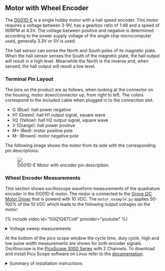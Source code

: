 ## Motor with Wheel Encoder

The [DG01D-E](https://www.sparkfun.com/products/16413) is a single hobby motor with a hall speed encoder. 
This motor requires a voltage between 3-9V, has a gearbox ratio of 1:48 and a speed of 90RPM at 4.5V. 
The voltage between positive and negative is determined according to the power supply voltage of the single chip microcomputer used, 
generally 3.3V or 5V is used.

The hall sensor can sense the North and South poles of its magnetic plate. 
When the hall sensor senses the South of the magnetic plate, the hall output will result in a high level. 
Meanwhile the North is the inverse and, when sensed, the hall output will result a low level.

### Terminal Pin Layout

The pins on the product are as follows, when looking at the connector on the housing, motor down/connector up, from right to left. The colors correspond to the included cable when plugged in to the connection slot.

- G (Blue): hall power negative
- H1 (Green): hall H1 output signal, square wave
- H2 (Yellow): hall H2 output signal, square wave
- V (Orange): hall power positive
- M+ (Red): motor positive pole
- M- (Brown): motor negative pole

The following image shows the motor from its side with the corresponding pin descriptions:

<figure>
    <a href="https://raw.githubusercontent.com/fjp/fjp.github.io/master/assets/collections/diffbot/components/dg01d-e-motor-with-encoder-pins.png"><img src="https://raw.githubusercontent.com/fjp/fjp.github.io/master/assets/collections/diffbot/components/dg01d-e-motor-with-encoder-pins.png"></a>
    <figcaption>DG01D-E Motor with encoder pin description.</figcaption>
</figure>


### Wheel Encoder Measurements

This section shows oscilloscope waveform measurements of the quadrature encoder in the DG01D-E motor. 
The motor is connected to the [Grove I2C Motor Driver](https://fjp.at/projects/diffbot/components/#control) that is powerd with 10 VDC. 
The `motor_example.py` applies 50-100% of the 10 VDC which leads to the following output voltages on the motor:

{% include video id="5GlZtQ87Co8" provider="youtube" %}

<details markdown="1"><summary>Voltage sweep measurements</summary>
- 0:00 Forward Speed 50: 6.5 VDC
- 0:12 Back Speed 50: 6.5 VDC 
- 0:23 Forward Speed 60: 6.9 VDC
- 0:34 Back Speed 60: 6.9 VDC
- 0:46 Forward Speed 70:  7.2 VDC
- 0:56 Back Speed 70:  7.2 VDC
- 1:07 Forward 80: 7.3 VDC
- 1:18 Back 80: 7.3 VDC
- 1:29 Forward 90: 7.6 VDC
- 1:41 Back 90: 7.6 VDC
- 1:52 Forward 100: 7.9 VDC
- 2:02 Back 100: 7.9 VDC
</details>


At the bottom of the pico scope window the cycle time, duty cycle, high and low pulse width measurements are shown for both encoder signals.
Oscilloscope is the [PicoScope 3000 Series](https://www.picotech.com/oscilloscope/3000/usb3-oscilloscope-logic-analyzer) with 2 Channels.
To download and install Pico Scope software on Linux refer to the [documentation](https://www.picotech.com/downloads/linux).

<details markdown="1"><summary>Summary of installation instructions</summary>

1. Add repository to the updater
```console
sudo bash -c 'echo "deb https://labs.picotech.com/debian/ picoscope main" >/etc/apt/sources.list.d/picoscope.list'
```
2. Import public key
```console
wget -O - https://labs.picotech.com/debian/dists/picoscope/Release.gpg.key | sudo apt-key add -
```
3. Update package manager cache
```console
sudo apt-get update
```

4. Install PicoScope

```console
sudo apt-get install picoscope
```

</details>


